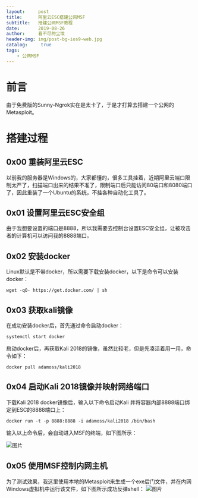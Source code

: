 ```yaml
---
layout:     post
title:      阿里云ESC搭建公网MSF
subtitle:   搭建公网MSF教程
date:       2019-08-26
author:     看不尽的尘埃
header-img: img/post-bg-ios9-web.jpg
catalog: 	 true
tags:
    - 公网MSF
---
```

# 前言
由于免费版的Sunny-Ngrok实在是太卡了，于是才打算去搭建一个公网的Metasploit。

# 搭建过程
## 0x00 重装阿里云ESC
以前我的服务器是Windows的，大家都懂的，很多工具挂着，近期阿里云端口限制太严了，扫描端口出来的结果不准了，限制端口后只能访问80端口和8080端口了，因此重装了一个Ubuntu的系统，不挂各种自动化工具了。

## 0x01 设置阿里云ESC安全组
由于我想要设置的端口是8888，所以我需要去控制台设置ESC安全组，让被攻击者的计算机可以访问我的8888端口。

## 0x02 安装docker
Linux默认是不带docker，所以需要下载安装docker，以下是命令可以安装docker：
```
wget -qO- https://get.docker.com/ | sh
```

## 0x03 获取kali镜像
在成功安装docker后，首先通过命令启动docker：
```
systemctl start docker
```

启动docker后，再获取Kali 2018的镜像，虽然比较老，但是先凑活着用一用，命令如下：

```
docker pull adamoss/kali2018
```


## 0x04 启动Kali 2018镜像并映射网络端口
下载Kali 2018 docker镜像后，输入以下命令启动Kali 并将容器内部8888端口绑定到ESC的8888端口上：
```
docker run -t -p 8888:8888 -i adamoss/kali2018 /bin/bash
```

输入以上命令后，会自动进入MSF的终端，如下图所示：

![图片](../../../../img/gw-msf-1.png)

## 0x05 使用MSF控制内网主机
为了测试效果，我这里使用本地的Metasploit来生成一个exe后门文件，并在内网Windows虚拟机中运行该文件，如下图所示成功反弹shell：
![图片](../../../../img/gw-msf-2.png)






